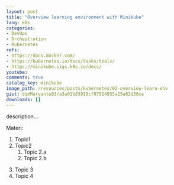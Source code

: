 ```yaml
---
layout: post
title: "Overview learning environment with Minikube"
lang: k8s
categories:
- DevOps
- Orchestration
- Kubernetes
refs: 
- https://docs.docker.com/
- https://kubernetes.io/docs/tasks/tools/
- https://minikube.sigs.k8s.io/docs/
youtube: 
comments: true
catalog_key: minikube
image_path: /resources/posts/kubernetes/02-overview-learn-env
gist: dimMaryanto93/a3a01b83910cf07914935a25a62d30ce
downloads: []
---
```



description...

Materi: 

1. Topic1
2. Topic2
    1. Topic 2.a
    2. Topic 2.b
<!--more-->
3. Topic 3
4. Topic 4